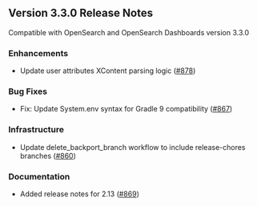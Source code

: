 ## Version 3.3.0 Release Notes

Compatible with OpenSearch and OpenSearch Dashboards version 3.3.0

### Enhancements
* Update user attributes XContent parsing logic ([#878](https://github.com/opensearch-project/common-utils/pull/878))

### Bug Fixes
* Fix: Update System.env syntax for Gradle 9 compatibility ([#867](https://github.com/opensearch-project/common-utils/pull/867))

### Infrastructure
* Update delete_backport_branch workflow to include release-chores branches ([#860](https://github.com/opensearch-project/common-utils/pull/860))

### Documentation
* Added release notes for 2.13 ([#869](https://github.com/opensearch-project/common-utils/pull/869))
